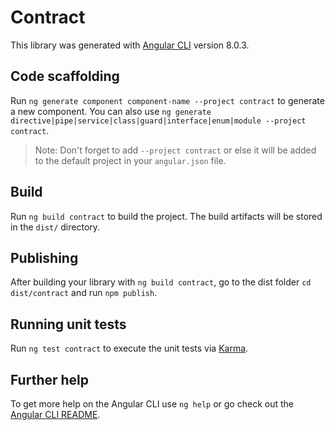 # Contract

This library was generated with [Angular CLI](https://github.com/angular/angular-cli) version 8.0.3.

## Code scaffolding

Run `ng generate component component-name --project contract` to generate a new component. You can also use `ng generate directive|pipe|service|class|guard|interface|enum|module --project contract`.
> Note: Don't forget to add `--project contract` or else it will be added to the default project in your `angular.json` file. 

## Build

Run `ng build contract` to build the project. The build artifacts will be stored in the `dist/` directory.

## Publishing

After building your library with `ng build contract`, go to the dist folder `cd dist/contract` and run `npm publish`.

## Running unit tests

Run `ng test contract` to execute the unit tests via [Karma](https://karma-runner.github.io).

## Further help

To get more help on the Angular CLI use `ng help` or go check out the [Angular CLI README](https://github.com/angular/angular-cli/blob/master/README.md).
